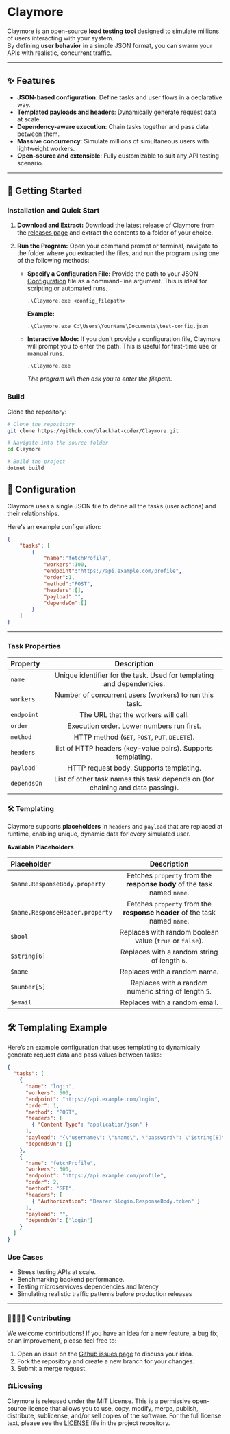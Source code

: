 # Claymore

Claymore is an open-source **load testing tool** designed to simulate millions of users interacting with your system.  
By defining **user behavior** in a simple JSON format, you can swarm your APIs with realistic, concurrent traffic.

---

## ✨ Features

- **JSON-based configuration**: Define tasks and user flows in a declarative way.
- **Templated payloads and headers**: Dynamically generate request data at scale.
- **Dependency-aware execution**: Chain tasks together and pass data between them.
- **Massive concurrency**: Simulate millions of simultaneous users with lightweight workers.
- **Open-source and extensible**: Fully customizable to suit any API testing scenario.

---

## 🚀 Getting Started

### Installation and Quick Start

1.  **Download and Extract:**
    Download the latest release of Claymore from the [releases page](https://github.com/blackhat-coder/Claymore) and extract the contents to a folder of your choice.

2.  **Run the Program:**
    Open your command prompt or terminal, navigate to the folder where you extracted the files, and run the program using one of the following methods:

    * **Specify a Configuration File:**
        Provide the path to your JSON [Configuration](#-configuration) file as a command-line argument. This is ideal for scripting or automated runs.
        ```
        .\Claymore.exe <config_filepath>
        ```
        **Example:**
        ```
        .\Claymore.exe C:\Users\YourName\Documents\test-config.json
        ```

    * **Interactive Mode:**
        If you don't provide a configuration file, Claymore will prompt you to enter the path. This is useful for first-time use or manual runs.
        ```
        .\Claymore.exe
        ```
        *The program will then ask you to enter the filepath.*


### Build
Clone the repository:

```bash
# Clone the repository
git clone https://github.com/blackhat-coder/Claymore.git

# Navigate into the source folder
cd Claymore

# Build the project
dotnet build
```


## 🔧 Configuration

Claymore uses a single JSON file to define all the tasks (user actions) and their relationships.

Here's an example configuration:

```json
{
    "tasks": [
        {
            "name":"fetchProfile",
            "workers":100,
            "endpoint":"https://api.example.com/profile",
            "order":1,
            "method":"POST",
            "headers":[],
            "payload":"",
            "dependsOn":[]
        }
    ]
}
```

---

### Task Properties

| Property      | Description |
| :---        |    :----:   |
| `name`      | Unique identifier for the task. Used for templating and dependencies.       |
| `workers`  | Number of concurrent users (workers) to run this task.        |
|`endpoint`| The URL that the workers will call.
| `order` | Execution order. Lower numbers run first.
| `method` | HTTP method (`GET`, `POST`, `PUT`, `DELETE`).
| `headers` | list of HTTP headers (key-value pairs). Supports templating.
| `payload` | HTTP request body. Supports templating.
| `dependsOn` | List of other task names this task depends on (for chaining and data passing).


### 🛠️ Templating

Claymore supports **placeholders** in `headers` and `payload` that are replaced at runtime, enabling unique, dynamic data for every simulated user.

**Available Placeholders**

| Placeholder      | Description |
| :---        |    :----:   |
| `$name.ResponseBody.property`      | Fetches `property` from the **response body** of the task named `name`.
| `$name.ResponseHeader.property` | Fetches `property` from the **response header** of the task named `name`.
| `$bool` | Replaces with random boolean value (`true` or `false`).
| `$string[6]` | Replaces with a random string of length `6`.
| `$name` | Replaces with a random name.
| `$number[5]` | Replaces with a random numeric string of length `5`.
| `$email` | Replaces with a random email.

## 🛠️ Templating Example

Here’s an example configuration that uses templating to dynamically generate request data and pass values between tasks:

```json
{
  "tasks": [
    {
      "name": "login",
      "workers": 500,
      "endpoint": "https://api.example.com/login",
      "order": 1,
      "method": "POST",
      "headers": [
        { "Content-Type": "application/json" }
      ],
      "payload": "{\"username\": \"$name\", \"password\": \"$string[8]\"}",
      "dependsOn": []
    },
    {
      "name": "fetchProfile",
      "workers": 500,
      "endpoint": "https://api.example.com/profile",
      "order": 2,
      "method": "GET",
      "headers": [
        { "Authorization": "Bearer $login.ResponseBody.token" }
      ],
      "payload": "",
      "dependsOn": ["login"]
    }
  ]
}
```

### Use Cases
- Stress testing APIs at scale.
- Benchmarking backend performance.
- Testing microservicves dependencies and latency
- Simulating realistic traffic patterns before production releases

---

### 🫱🏽‍🫲🏾 Contributing
We welcome contributions! If you have an idea for a new feature, a bug fix, or an improvement, please feel free to:

1. Open an issue on the [Github issues page](https://github.com/blackhat-coder/Claymore/issues) to discuss your idea.
2. Fork the repository and create a new branch for your changes.
3. Submit a merge request.

### ⚖️Licesing

Claymore is released under the MIT License. This is a permissive open-source license that allows you to use, copy, modify, merge, publish, distribute, sublicense, and/or sell copies of the software. For the full license text, please see the [LICENSE](https://github.com/blackhat-coder/Claymore/blob/master/LICENSE) file in the project repository.